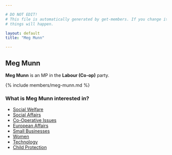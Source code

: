 ```yaml
---

# DO NOT EDIT!
# This file is automatically generated by get-members. If you change it, bad
# things will happen.

layout: default
title: "Meg Munn"

---
```


## Meg Munn

**Meg Munn** is an MP in the **Labour (Co-op)** party.

{% include members/meg-munn.md %}

### What is Meg Munn interested in?


* [Social Welfare](/interests/social-welfare.html)
* [Social Affairs](/interests/social-affairs.html)
* [Co-Operative Issues](/interests/co-operative-issues.html)
* [European Affairs](/interests/european-affairs.html)
* [Small Businesses](/interests/small-businesses.html)
* [Women](/interests/women.html)
* [Technology](/interests/technology.html)
* [Child Protection](/interests/child-protection.html)

